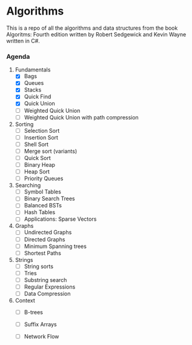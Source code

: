 # Algorithms

This is a repo of all the algorithms and data structures from the book Algoritms: Fourth edition written by Robert Sedgewick and Kevin Wayne written in C#.

### Agenda

1. Fundamentals
   - [x] Bags
   - [x] Queues
   - [x] Stacks
   - [x] Quick Find
   - [x] Quick Union
   - [ ] Weighted Quick Union
   - [ ] Weighted Quick Union with path compression
2. Sorting
   - [ ] Selection Sort
   - [ ] Insertion Sort
   - [ ] Shell Sort
   - [ ] Merge sort (variants)
   - [ ] Quick Sort
   - [ ] Binary Heap
   - [ ] Heap Sort
   - [ ] Priority Queues
3. Searching
   - [ ] Symbol Tables
   - [ ] Binary Search Trees
   - [ ] Balanced BSTs
   - [ ] Hash Tables
   - [ ] Applications: Sparse Vectors
4. Graphs
   - [ ] Undirected Graphs
   - [ ] Directed Graphs
   - [ ] Minimum Spanning trees
   - [ ] Shortest Paths
5. Strings
   - [ ] String sorts
   - [ ] Tries
   - [ ] Substring search
   - [ ] Regular Expressions
   - [ ] Data Compression
6. Context
   - [ ] B-trees
   - [ ] Suffix Arrays
   - [ ] Network Flow
   
